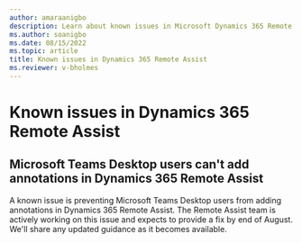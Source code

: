 ```yaml
---
author: amaraanigbo
description: Learn about known issues in Microsoft Dynamics 365 Remote Assist.
ms.author: soanigbo
ms.date: 08/15/2022
ms.topic: article
title: Known issues in Dynamics 365 Remote Assist
ms.reviewer: v-bholmes
---
```


# Known issues in Dynamics 365 Remote Assist

## Microsoft Teams Desktop users can't add annotations in Dynamics 365 Remote Assist

A known issue is preventing Microsoft Teams Desktop users from adding annotations in Dynamics 365 Remote Assist. The Remote Assist team is 
actively working on this issue and expects to provide a fix by end of August. We'll share any updated guidance as it becomes available.
